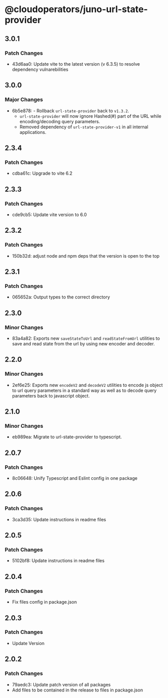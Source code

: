 # @cloudoperators/juno-url-state-provider

## 3.0.1

### Patch Changes

- 43d6aa0: Update vite to the latest version (v 6.3.5) to resolve dependency vulnarebilities

## 3.0.0

### Major Changes

- 6b5e878: - Rollback `url-state-provider` back to `v1.3.2`.
  - `url-state-provider` will now ignore Hashed(#) part of the URL while encoding/decoding query parameters.
  - Removed dependency of `url-state-provider-v1` in all internal applications.

## 2.3.4

### Patch Changes

- cdba61c: Upgrade to vite 6.2

## 2.3.3

### Patch Changes

- cde9cb5: Update vite version to 6.0

## 2.3.2

### Patch Changes

- 150b32d: adjust node and npm deps that the version is open to the top

## 2.3.1

### Patch Changes

- 065652a: Output types to the correct directory

## 2.3.0

### Minor Changes

- 83a4a82: Exports new `saveStateToUrl` and `readStateFromUrl` utilities to save and read state from the url by using new encoder and decoder.

## 2.2.0

### Minor Changes

- 2ef6e25: Exports new `encodeV2` and `decodeV2` utilities to encode js object to url query parameters in a standard way as well as to decode query parameters back to javascript object.

## 2.1.0

### Minor Changes

- eb989ea: Migrate to url-state-provider to typescript.

## 2.0.7

### Patch Changes

- 8c06648: Unify Typescript and Eslint config in one package

## 2.0.6

### Patch Changes

- 3ca3d35: Update instructions in readme files

## 2.0.5

### Patch Changes

- 5102bf8: Update instructions in readme files

## 2.0.4

### Patch Changes

- Fix files config in package.json

## 2.0.3

### Patch Changes

- Update Version

## 2.0.2

### Patch Changes

- 79aedc3: Update patch version of all packages
- Add files to be contained in the release to files in package.json
